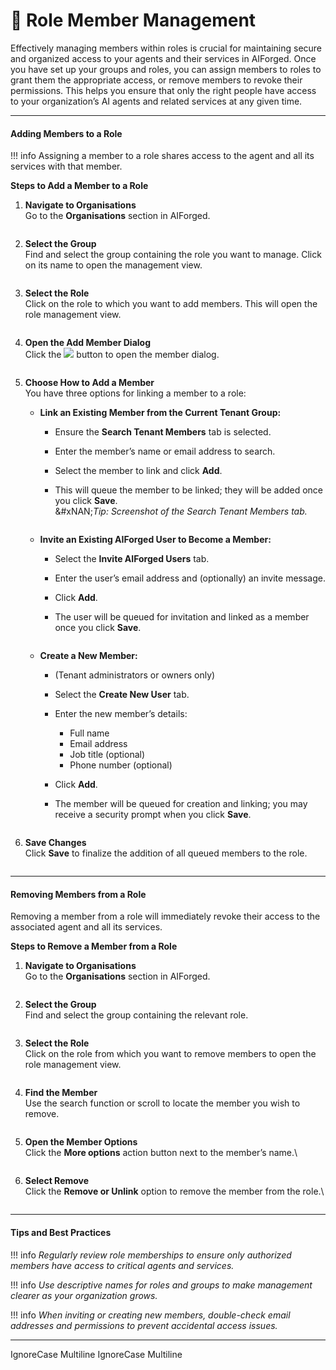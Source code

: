 # 👤 Role Member Management

Effectively managing members within roles is crucial for maintaining secure and organized access to your agents and their services in AIForged. Once you have set up your groups and roles, you can assign members to roles to grant them the appropriate access, or remove members to revoke their permissions. This helps you ensure that only the right people have access to your organization’s AI agents and related services at any given time.

***

#### Adding Members to a Role

!!! info
    Assigning a member to a role shares access to the agent and all its services with that member.

**Steps to Add a Member to a Role**

1.  **Navigate to Organisations**\
    Go to the **Organisations** section in AIForged.

    <div align="left"><figure><img src="../assets/image%20%2898%29.png" alt=""><figcaption></figcaption></figure></div>
2.  **Select the Group**\
    Find and select the group containing the role you want to manage. Click on its name to open the management view.

    <div align="left"><figure><img src="../assets/image%20%2899%29.png" alt=""><figcaption></figcaption></figure></div>
3.  **Select the Role**\
    Click on the role to which you want to add members. This will open the role management view.

    <div align="left"><figure><img src="../assets/image%20%28100%29.png" alt=""><figcaption></figcaption></figure></div>
4.  **Open the Add Member Dialog**\
    Click the ![](../assets/image%20%28101%29.png) button to open the member dialog.

    <div align="left"><figure><img src="../assets/image%20%28102%29.png" alt=""><figcaption></figcaption></figure></div>
5. **Choose How to Add a Member**\
   You have three options for linking a member to a role:
   * **Link an Existing Member from the Current Tenant Group:**
     * Ensure the **Search Tenant Members** tab is selected.
     * Enter the member’s name or email address to search.
     * Select the member to link and click **Add**.
     *   This will queue the member to be linked; they will be added once you click **Save**.\
         &#xNAN;_&#x54;ip: Screenshot of the Search Tenant Members tab._

         <figure><img src="../assets/image%20%28103%29.png" alt=""><figcaption></figcaption></figure>
   * **Invite an Existing AIForged User to Become a Member:**
     * Select the **Invite AIForged Users** tab.
     * Enter the user’s email address and (optionally) an invite message.
     * Click **Add**.
     *   The user will be queued for invitation and linked as a member once you click **Save**.

         <div align="left"><figure><img src="../assets/image%20%28104%29.png" alt=""><figcaption></figcaption></figure></div>
   * **Create a New Member:**
     * (Tenant administrators or owners only)
     * Select the **Create New User** tab.
     * Enter the new member’s details:
       * Full name
       * Email address
       * Job title (optional)
       * Phone number (optional)
     * Click **Add**.
     *   The member will be queued for creation and linking; you may receive a security prompt when you click **Save**.

         <figure><img src="../assets/image%20%28106%29.png" alt=""><figcaption></figcaption></figure>
6.  **Save Changes**\
    Click **Save** to finalize the addition of all queued members to the role.

    <figure><img src="../assets/image%20%28107%29.png" alt=""><figcaption></figcaption></figure>

***

#### Removing Members from a Role

Removing a member from a role will immediately revoke their access to the associated agent and all its services.

**Steps to Remove a Member from a Role**

1.  **Navigate to Organisations**\
    Go to the **Organisations** section in AIForged.

    <div align="left"><figure><img src="../assets/image%20%2898%29.png" alt=""><figcaption></figcaption></figure></div>
2.  **Select the Group**\
    Find and select the group containing the relevant role.

    <div align="left"><figure><img src="../assets/image%20%2899%29.png" alt=""><figcaption></figcaption></figure></div>
3.  **Select the Role**\
    Click on the role from which you want to remove members to open the role management view.

    <div align="left"><figure><img src="../assets/image%20%28100%29.png" alt=""><figcaption></figcaption></figure></div>
4.  **Find the Member**\
    Use the search function or scroll to locate the member you wish to remove.

    <div align="left"><figure><img src="../assets/image%20%28109%29.png" alt=""><figcaption></figcaption></figure></div>
5.  **Open the Member Options**\
    Click the **More options** action button next to the member’s name.\


    <div align="left"><figure><img src="../assets/image%20%28110%29.png" alt=""><figcaption></figcaption></figure></div>
6.  **Select Remove**\
    Click the **Remove or Unlink** option to remove the member from the role.\


    <div align="left"><figure><img src="../assets/image%20%28111%29.png" alt=""><figcaption></figcaption></figure></div>

***

#### Tips and Best Practices

!!! info
    _Regularly review role memberships to ensure only authorized members have access to critical agents and services._

!!! info
    _Use descriptive names for roles and groups to make management clearer as your organization grows._

!!! info
    _When inviting or creating new members, double-check email addresses and permissions to prevent accidental access issues._

***

 IgnoreCase Multiline IgnoreCase Multiline


